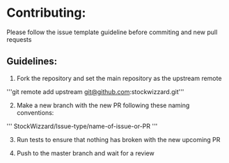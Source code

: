 # Contributing:

Please follow the issue template guideline before commiting and new pull requests

## Guidelines:

1. Fork the repository and set the main repository as the upstream remote

'''git remote add upstream git@github.com:stockwizzard.git'''

2. Make a new branch with the new PR following these naming conventions:

'''
StockWizzard/Issue-type/name-of-issue-or-PR
'''

3. Run tests to ensure that nothing has broken with the new upcoming PR

4. Push to the master branch and wait for a review
